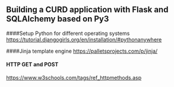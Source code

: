 
## Building a CURD application with Flask and SQLAlchemy based on Py3

####Setup Python for different operating systems
https://tutorial.djangogirls.org/en/installation/#pythonanywhere

####Jinja template engine
https://palletsprojects.com/p/jinja/

#### HTTP GET and POST
https://www.w3schools.com/tags/ref_httpmethods.asp
